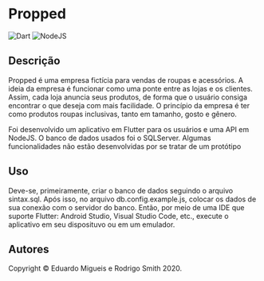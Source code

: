 # Propped

<img alt="Dart" src="https://img.shields.io/badge/dart-%230175C2.svg?style=for-the-badge&logo=dart&logoColor=white"/> <img alt="NodeJS" src="https://img.shields.io/badge/node.js-%2343853D.svg?style=for-the-badge&logo=node-dot-js&logoColor=white"/>

## Descrição
Propped é uma empresa fictícia para vendas de roupas e acessórios. A ideia da empresa é funcionar como uma ponte entre as lojas e os clientes. Assim, cada loja anuncia seus produtos, de forma que o usuário consiga encontrar o que deseja com mais facilidade. O princípio da empresa é ter como produtos roupas inclusivas, tanto em tamanho, gosto e gênero.

Foi desenvolvido um aplicativo em Flutter para os usuários e uma API em NodeJS. O banco de dados usados foi o SQLServer. Algumas funcionalidades não estão desenvolvidas por se tratar de um protótipo

## Uso
Deve-se, primeiramente, criar o banco de dados seguindo o arquivo sintax.sql. Após isso, no arquivo db.config.example.js, colocar os dados de sua conexão com o servidor do banco. Então, por meio de uma IDE que suporte Flutter: Android Studio, Visual Studio Code, etc., execute o aplicativo em seu disposituvo ou em um emulador. 

## Autores
Copyright &copy; Eduardo Migueis e Rodrigo Smith 2020.

